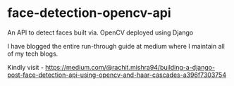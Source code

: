 # face-detection-opencv-api
An API to detect faces built via. OpenCV deployed using Django 

I have blogged the entire run-through guide at medium where I maintain all of my tech blogs.

Kindly visit - https://medium.com/@rachit.mishra94/building-a-django-post-face-detection-api-using-opencv-and-haar-cascades-a396f7303754

